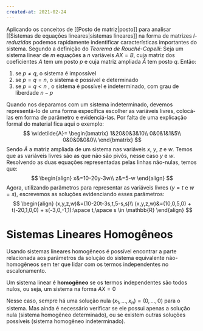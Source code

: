 ```yaml
---
created-at: 2021-02-24
---
```

Aplicando os conceitos de [[Posto de matriz|posto]] para analisar [[Sistemas de equações lineares|sistemas lineares]] na forma de matrizes *l-reduzidas* podemos rapidamente indentificar características importantes do sistema. Segundo a definição do *Teorema de Rouché-Capelli*:
Seja um sistema linear de $m$ equações a $n$ variáveis $AX=B$, cuja matriz dos coeficientes $A$ tem um posto $p$ e cuja matriz ampliada $Ã$ tem posto $q$. Então:
1. se $p \neq q$, o sistema é impossível
2. se $p = q = n$, o sistema é possível e determinado
3. se $p = q < n$ , o sistema é possível e indeterminado, com grau de liberdade $n-p$

Quando nos deparamos com um sistema indeterminado, devemos representá-lo de uma forma específica escolher as variáveis livres, colocá-las em forma de parâmetro e evidenciá-las. Por falta de uma explicação formal do material fica aqui o exemplo:
$$
\widetilde{A}=
\begin{bmatrix}
  1&20&0&3&10\\
  0&0&1&1&5\\
  0&0&0&0&0\\
\end{bmatrix}
$$
Sendo $Ã$ a matriz ampliada de um sistema nas variáveis $x$, $y$, $z$ e $w$. Temos que as variáveis livres são as que não são pivôs, nesse caso $y$ e $w$.
Resolvendo as duas equações representadas pelas linhas não-nulas, temos que:
$$
\begin{align}
  x&=10-20y-3w\\
  z&=5-w
\end{align}
$$
Agora, utilizando parâmetros para representar as variáveis livres ($y=t$ e $w=s$), escrevemos as soluções evidenciando esses parâmetros:
$$
\begin{align}
  (x,y,z,w)&=(10-20t-3s,t,5-s,s)\\
  (x,y,z,w)&=(10,0,5,0) + t(-20,1,0,0) + s(-3,0,-1,1):\space t,\space s \in \mathbb{R}
\end{align}
$$

# Sistemas Lineares Homogêneos
Usando sistemas lineares homogêneos é possível encontrar a parte relacionada aos parâmetros da solução do sistema equivalente não-homogêneos sem ter que lidar com os termos independentes no escalonamento.

Um sistema linear é **homogêneo** se os termos independentes são todos nulos, ou seja, um sistema na forma $AX = 0$

Nesse caso, sempre há uma solução nula $(x_1,\dots,x_n) = (0,\dots,0)$ para o sistema. Mas ainda é necessário verificar se ele possui apenas a solução nula (sistema homogêneo determinado), ou se existem outras soluções possíveis (sistema homogêneo indeterminado).